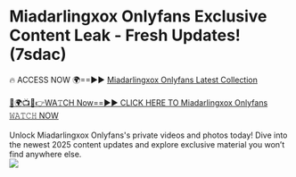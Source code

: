 # Miadarlingxox Onlyfans Exclusive Content Leak - Fresh Updates! (7sdac)

🔥 ACCESS NOW 🌍==►► <a href="https://tinyurl.com/kvy9nzfs" rel="nofollow">Miadarlingxox Onlyfans Latest Collection</a>
<br><br>
[🔴🌍📺📱👉WA𝚃CH Now==►► CLICK HERE TO Miadarlingxox Onlyfans 𝚆𝙰𝚃𝙲𝙷 NOW](https://tinyurl.com/kvy9nzfs)
<br><br>
Unlock Miadarlingxox Onlyfans's private videos and photos today! Dive into the newest 2025 content updates and explore exclusive material you won’t find anywhere else.
<br>
<a href="https://tinyurl.com/kvy9nzfs" rel="nofollow" data-target="animated-image.originalLink"><img src="https://camo.githubusercontent.com/8a4f000d20f83aca3bf7ec5f350d767afa0574a8a352519fd8cfa583a6f93a33/68747470733a2f2f692e696d6775722e636f6d2f644a486b345a712e676966" data-canonical-src="https://i.imgur.com/dJHk4Zq.gif" style="max-width: 100%; display: inline-block;" data-target="animated-image.originalImage"></a>
<br>
